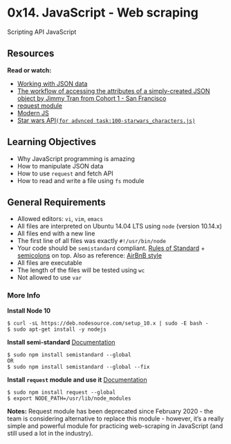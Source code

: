 # 0x14. JavaScript - Web scraping
Scripting API JavaScript

## Resources
**Read or watch:**
- [Working with JSON data](https://developer.mozilla.org/en-US/docs/Learn/JavaScript/Objects/JSON)
- [The workflow of accessing the attributes of a simply-created JSON object by Jimmy Tran from Cohort 1 - San Francisco](https://medium.com/@vietkieutie/the-workflow-of-accessing-the-attributes-of-a-simply-created-json-object-82a5b33e2319)
- [request module](https://github.com/request/request)
- [Modern JS](https://github.com/mbeaudru/modern-js-cheatsheet)
- [Star wars API``(for advnced task:100-starwars_characters.js)``](https://swapi-api.hbtn.io/)

## Learning Objectives
- Why JavaScript programming is amazing
- How to manipulate JSON data
- How to use ``request`` and fetch API
- How to read and write a file using ``fs`` module

## General Requirements
- Allowed editors: ``vi``, ``vim``, ``emacs``
- All files are interpreted on Ubuntu 14.04 LTS using ``node`` (version 10.14.x)
- All files end with a new line
- The first line of all files was exactly ``#!/usr/bin/node``
- Your code should be ``semistandard`` compliant. [Rules of Standard](https://standardjs.com/rules.html) + [semicolons](https://github.com/standard/semistandard) on top. Also as reference: [AirBnB style](https://github.com/airbnb/javascript)
- All files are executable
- The length of the files will be tested using ``wc``
- Not allowed to use ``var``

### More Info
**Install Node 10**
```
$ curl -sL https://deb.nodesource.com/setup_10.x | sudo -E bash -
$ sudo apt-get install -y nodejs
```
**Install semi-standard**
[Documentation](https://github.com/standard/semistandard)
```
$ sudo npm install semistandard --global
OR
$ sudo npm install semistandard --global --fix
```
**Install ``request`` module and use it**
[Documentation](https://github.com/request/request)
```
$ sudo npm install request --global
$ export NODE_PATH=/usr/lib/node_modules
```
**Notes:** Request module has been deprecated since February 2020 - the team is considering alternative to replace this module - however, it’s a really simple and powerful module for practicing web-scraping in JavaScript (and still used a lot in the industry).
